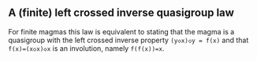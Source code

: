 ## A (finite) left crossed inverse quasigroup law

For finite magmas this law is equivalent to stating that the magma is a quasigroup with the left crossed inverse property `(y◇x)◇y = f(x)` and that `f(x)=(x◇x)◇x` is an involution, namely `f(f(x))=x`.
